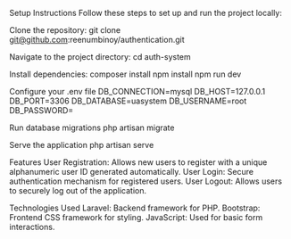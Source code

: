 Setup Instructions
Follow these steps to set up and run the project locally:

Clone the repository:
  git clone git@github.com:reenumbinoy/authentication.git


Navigate to the project directory:
  cd auth-system


Install dependencies:
  composer install
  npm install
  npm run dev


Configure your .env file
  DB_CONNECTION=mysql
  DB_HOST=127.0.0.1
  DB_PORT=3306
  DB_DATABASE=uasystem
  DB_USERNAME=root
  DB_PASSWORD=

  
Run database migrations
  php artisan migrate

  
Serve the application
  php artisan serve


Features
    User Registration: Allows new users to register with a unique alphanumeric user ID generated automatically.
    User Login: Secure authentication mechanism for registered users.
    User Logout: Allows users to securely log out of the application.

    
Technologies Used
    Laravel: Backend framework for PHP.
    Bootstrap: Frontend CSS framework for styling.
    JavaScript: Used for basic form interactions.
